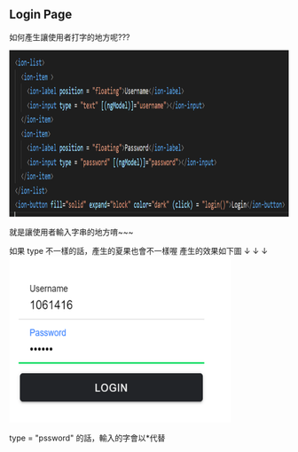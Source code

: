 ## Login Page

如何產生讓使用者打字的地方呢???

<img src="教程圖片/logincode.png" width="800px" height="300px">


 <ion-input></ion-input> 就是讓使用者輸入字串的地方唷~~~

如果 type 不一樣的話，產生的夏果也會不一樣喔
產生的效果如下圖 ↓ ↓ ↓
<img src="教程圖片/loginpic1.png" width="400px" height="300px">

type = "pssword" 的話，輸入的字會以*代替
